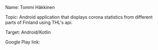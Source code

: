 Name: Tommi Häkkinen

Topic: Android application that displays corona statistics from different parts
of Finland using THL's api.

Target: Android/Kotlin

Google Play link: